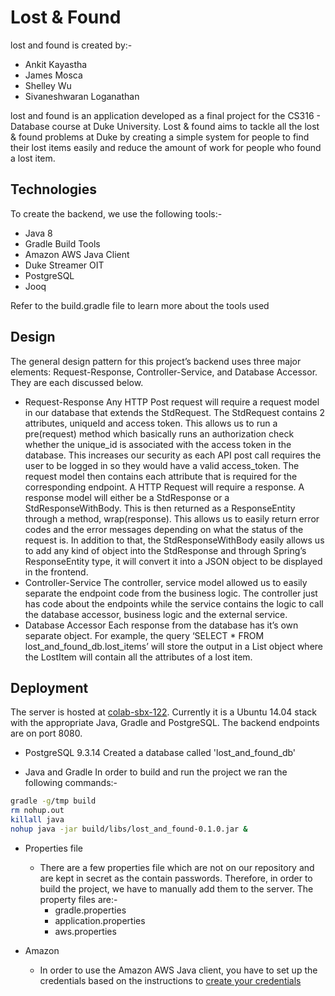 Lost & Found
===================

lost and found is created by:-
- Ankit Kayastha
- James Mosca
- Shelley Wu
- Sivaneshwaran Loganathan

lost and found is an application developed as a final project for the CS316 - Database course at Duke University. Lost & found aims to tackle all the lost & found problems at Duke by creating a simple system for people to find their lost items easily and reduce the amount of work for people who found a lost item.

Technologies
------------------
To create the backend, we use the following tools:-
 - Java 8
 - Gradle Build Tools
 - Amazon AWS Java Client
 - Duke Streamer OIT
 - PostgreSQL
 - Jooq

Refer to the build.gradle file to learn more about the tools used

Design
-------------
The general design pattern for this project’s backend uses three major elements: Request-Response, Controller-Service, and Database Accessor. They are each discussed below.

 - Request-Response
Any HTTP Post request will require a request model in our database that extends the StdRequest. The StdRequest contains 2 attributes, uniqueId and access token. This allows us to run a pre(request) method which basically runs an authorization check whether the unique_id is associated with the access token in the database. This increases our security as each API post call requires the user to be logged in so they would have a valid access_token. The request model then contains each attribute that is required for the corresponding endpoint. 
A HTTP Request will require a response. A response model will either be a StdResponse or a StdResponseWithBody. This is then returned as a ResponseEntity through a method, wrap(response). This allows us to easily return error codes and the error messages depending on what the status of the request is. In addition to that, the StdResponseWithBody easily allows us to add any kind of object into the StdResponse and through Spring’s ResponseEntity type, it will convert it into a JSON object to be displayed in the frontend.
 - Controller-Service
The controller, service model allowed us to easily separate the endpoint code from the business logic. The controller just has code about the endpoints while the service contains the logic to call the database accessor, business logic and the external service.
 - Database Accessor
Each response from the database has it’s own separate object. For example, the query ‘SELECT * FROM lost_and_found_db.lost_items’ will store the output in a List<LostItem> object where the LostItem will contain all the attributes of a lost item.

Deployment
-----------------
The server is hosted at [colab-sbx-122](http://colab-sbx-122.oit.duke.edu). Currently it is a Ubuntu 14.04 stack with the appropriate Java, Gradle and PostgreSQL. The backend endpoints are on port 8080.

- PostgreSQL 9.3.14
Created a database called 'lost_and_found_db'

- Java and Gradle
In order to build and run the project we ran the following commands:-
```bash
gradle -g/tmp build
rm nohup.out
killall java
nohup java -jar build/libs/lost_and_found-0.1.0.jar &
```
- Properties file
	- There are a few properties file which are not on our repository and are kept in secret as the contain passwords. Therefore, in order to build the project, we have to manually add them to the server. The property files are:-
		- gradle.properties
		- application.properties
		- aws.properties

- Amazon 
	- In order to use the Amazon AWS Java client, you have to set up the credentials based on the instructions to [create your credentials](http://docs.aws.amazon.com/sdk-for-java/v1/developer-guide/setup-credentials.html)


